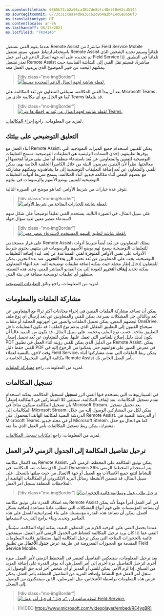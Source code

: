 ```yaml
---
ms.openlocfilehash: 0865b72cb2a06ca48b7de8bfc40e5f0e62cd5144
ms.sourcegitcommit: 8773c31cceaa4d9a36c62c964a2b414c6e0656f3
ms.translationtype: HT
ms.contentlocale: ar-SA
ms.lasthandoff: 08/13/2021
ms.locfileid: "7434146"
---
```

عندما يقوم الفني بتشغيل Remote Assist مباشرةً من Field Service Mobile باستخدام ارتباط عميق، سيتم تشغيل Remote Assist تلقائياً وسيتم تحديد الشخص الذي تم تحديده على أنه جهة اتصال الدعم في أمر عمل Field Service تلقائياً في التطبيق. إذا تعذر تشغيل Remote Assist مباشرةً، فسيتم نقل الفني إلى الشاشة القياسية حيث يمكنهم البحث عن خبير الموضوع الذي يريدون العمل معه.

> [!div class="mx-imgBorder"]
> [![لقطة شاشة لجهة اتصال الدعم المحددة مسبقاً.](../media/field-service-assist-4-1.png)](../media/field-service-assist-4-1.png#lightbox)

بعد أن يبدأ الفني المكالمة، سيتلقى المتعاون عن بُعد المكالمة على Microsoft Teams، كما هو الحال مع أي مكالمة عادي من Teams قد يتلقاها.

> [!div class="mx-imgBorder"]
> [![لقطة شاشة لجهة اتصال عن بُعد تم إخطارها عبر Teams.](../media/field-service-assist-4-2.png)](../media/field-service-assist-4-2.png#lightbox)

لمزيد من المعلومات، راجع [إجراء المكالمات](/dynamics365/mixed-reality/remote-assist/mobile-app/making-calls/?azure-portal=true).

## <a name="annotate-your-environment"></a>التعليق التوضيحي على بيئتك

أثناء العمل مع Remote Assist، يمكن للفنيين استخدام جميع الميزات النموذجية التي يوفرها تطبيقهم. إحدى السمات الرئيسية هي التعليقات التوضيحية. تسمح التعليقات التوضيحية للفنيين والمتعاونين عن بُعد باستدعاء منطقة أو أصل بيئي مرئياً لفحصها أو معالجتها. نظراً لأن الفنيين يعرضون البيئة من خلال الكاميرا الخلفية الخاصة بهم، يمكن للفني والمتعاون عن بُعد إضافة التعليقات التوضيحية إلى ما يشاهدونه ويمكنهم مشاركته مع بعضهم البعض أثناء مكالمة فيديو. أثناء المكالمة، يسمح شريط أدوات التعليقات التوضيحية للفنيين بوضع الأسهم والرسومات في بيئتهم.

تتوفر عدة خيارات من شريط الأوامر، كما هو موضح في الصورة التالية. 

> [!div class="mx-imgBorder"]
> [![لقطة شاشة للخيارات المتاحة من شريط الأوامر.](../media/field-service-assist-4-3.png)](../media/field-service-assist-4-3.png#lightbox)

على سبيل المثال، في الصورة التالية، يستخدم الفني تعليقاً توضيحياً على شكل سهم لاستدعاء عنصر معين لديه سؤال حوله.

> [!div class="mx-imgBorder"]
> [![لقطة شاشة لتعليق السهم المستخدم لاستدعاء عنصر معين.](../media/field-service-assist-4-4.png)](../media/field-service-assist-4-4.png#lightbox)

على غرار مستخدمي Remote Assist، يمتلك المتعاونون عن بُعد أيضاً شريط أدوات للتعليقات التوضيحية يسمح لهم بوضع الأسهم والرسومات في بيئتهم. يحتوي شريط الأدوات على نفس الأوامر المتوفرة لفني المساعدة عن بُعد. لبدء إضافة التعليقات التوضيحية، يجب على المتعاونين عن بُعد تحديد الزر **بدء التحرير**. عند بدء التحرير، يمكن للمتعاون إدخال إطار مجمّد حيث يمكنه إضافة تعليقات توضيحية إليه. عند انتهاء المتعاون، يمكنه تحديد **إيقاف التحرير** للعودة إلى بث الفيديو المباشر للفني، وعند هذه النقطة، ستظهر أي تعليقات توضيحية مضافة في بيئة الفني.

لمزيد من المعلومات، راجع وثائق [التعليقات التوضيحية](/dynamics365/mixed-reality/remote-assist/mobile-app/annotate-your-environment/?azure-portal=true). 

## <a name="share-files-and-information"></a>مشاركة الملفات والمعلومات

يمكن أن تساعد مشاركة الملفات الفنيين في إجراء محادثات أكثر ثراءً مع المتعاونين عن بُعد وبالتالي حل المشكلات بسرعة. يمكن للفني والمتعاونين عن بُعد إرسال أي نوع ملف لبعضهم البعض. يمكن تحميل الملفات والصور من أجهزتهم المحلية أو ملفات OneDrive. سيحتاج الفنيون إلى التطبيق المقابل الذي يدعم نوع الملف ؛ قد تكون المعاينات داخل التطبيق متاحة، حسب نوع الملف وحجمه. على سبيل المثال، قد يكون من المفيد غالباً أن يكون لديك دليل إصلاح للعناصر التي تعمل عليها. يمكن للمتعاون عن بُعد تحميل إصدار PDF من الدليل الذي يمكن للفني رؤيته أثناء العمل في تطبيق Remote Assist. يمكن للفني حفظ دليل PDF في معرض الصور على هواتفهم حتى يتمكنوا من الرجوع إليه في وقت لاحق. بالنسبة لعملاء Field Service، يمكن ربط الملفات التي تمت مشاركتها أثناء مكالمة الهاتف المحمول الخاصة بـ Remote Assist بأمر العمل الخاص بك.

لمزيد من المعلومات، راجع [مشاركة الملفات](/dynamics365/mixed-reality/remote-assist/mobile-app/file-sharing/?azure-portal=true). 

## <a name="call-recording"></a>تسجيل المكالمات

في السيناريوهات التي يستخدم فيها الفني الزر **تسجيل** لتسجيل المكالمة، يمكنه استخدام تقدم تسجيل المكالمات. بعد إيقاف المكالمة، سيتلقى كلا المشاركين في المكالمة إشعاراً بأن تسجيل المكالمة سيكون متاحاً في Microsoft Stream. بعد تحميل تسجيل المكالمات إلى Microsoft Stream، يمكن لكل من المشاركين الوصول إليه من خلال الدردشة النصية لمكالمة الهاتف المحمول على Remote Assist، أو الدردشة النصية في Microsoft Teams، أو في مجلد فيديو Microsoft Stream. كما هو الحال مع حقل مشترك، يمكن ربط تسجيل المكالمات بأمر العمل الذي بدأ منه. 

لمزيد من المعلومات، راجع [إمكانات تسجيل المكالمات](/dynamics365/mixed-reality/remote-assist/mobile-app/call-recording/?azure-portal=true). 

## <a name="post-call-details-to-a-work-order-timeline"></a>ترحيل تفاصيل المكالمة إلى الجدول الزمني لأمر العمل

بعد اكتمال مكالمة Remote Assist، يمكن توثيق المكالمة على المخطط الزمني لأمر العمل الذي نشأت منه المكالمة. في Dynamics 365، يتم استخدام المخطط الزمني للنشاط لتتبع جميع الاتصالات مع العميل أو جهة الاتصال من حيث صلتها بالسجل. على سبيل المثال، قد تتضمن الأنشطة رسائل البريد الإلكتروني أو المكالمات الهاتفية أو الملاحظات المتعلقة بسجل أمر العمل.

> [!div class="mx-imgBorder"]
> [![ترحيل طلب عمل ومطابقة قائمة الحجوزات](../media/field-service-assist-4-6.png)](../media/field-service-assist-4-6.png#lightbox)

يعد امتلاك القدرة على توثيق مكالمة Remote Assist في أمر العمل أمراً مهماً لأنه يمكن أن يساعد المؤسسات على فهم أنواع المشكلات التي تتطلب عادةً مساعدة إضافية بشكل أفضل. يمكن أن تساعد هذه القدرة مؤسستك على بناء إستراتيجية للعمل على هذه العناصر وتحديد وبناء برامج التدريب لاستيعابها.

عندما يحصل الفني على التوجيه اللازم من المتعاون البعيد، يمكنه إنهاء المكالمة. سيُسأل الفني عما إذا كان يريد ترحيل المكالمة كنشاط في الجدول الزمني لأمر العمل. سيفتحون قائمة بالحجوزات المتاحة التي يمكن ترحيل المكالمة إليها. ستتطابق قائمة المعلومات المقدمة مع الحجوزات المعروضة في طريقة عرض **جدول الأعمال** من تطبيق Field Service Mobile.

بعد ترحيل المعلومات، ستنعكس التفاصيل كعنصر في المخطط الزمني لأمر العمل. ميزة أخرى لترحيل التفاصيل مرة أخرى إلى أمر العمل هي أنه يوفر القدرة على إضافة المزيد من السياق. إذا لزم الأمر، يمكن للفني أو المدير أو أي شخص آخر لديه حق الوصول إلى سجل أمر العمل فتح النشاط وإضافة المزيد من التفاصيل المتعلقة بأمر العمل. يمكن عرض هذه المعلومات بواسطة الأشخاص، مثل المرسلين، الذين سيتمكنون من الوصول إلى السجل.

> [!div class="mx-imgBorder"]
> [![لقطة شاشة لزر "ترحيل" لترحيل أمر عمل Field Service.](../media/field-service-assist-4-7.png)](../media/field-service-assist-4-7.png#lightbox)

> 
> 
> 

> [!VIDEO https://www.microsoft.com/videoplayer/embed/RE4ygBR]


